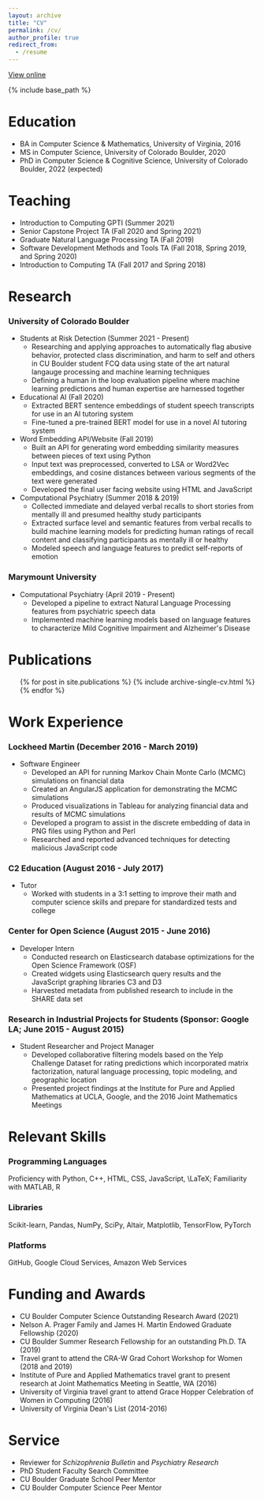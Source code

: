 ```yaml
---
layout: archive
title: "CV"
permalink: /cv/
author_profile: true
redirect_from:
  - /resume
---
```


<a href="../files/Chelsea_Chandler_CV_Sept2021.pdf">View online</a>

{% include base_path %}

Education
======
* BA in Computer Science & Mathematics, University of Virginia, 2016
* MS in Computer Science, University of Colorado Boulder, 2020
* PhD in Computer Science & Cognitive Science, University of Colorado Boulder, 2022 (expected)

Teaching
======
* Introduction to Computing GPTI (Summer 2021)
* Senior Capstone Project TA (Fall 2020 and Spring 2021)
* Graduate Natural Language Processing TA (Fall 2019)
* Software Development Methods and Tools TA (Fall 2018, Spring 2019, and Spring 2020)
* Introduction to Computing TA (Fall 2017 and Spring 2018)

Research
======
### University of Colorado Boulder
* Students at Risk Detection (Summer 2021 - Present)
  * Researching and applying approaches to automatically flag abusive behavior, protected class discrimination, and harm to self and others in CU Boulder student FCQ data using state of the art natural langauge processing and machine learning techniques
  * Defining a human in the loop evaluation pipeline where machine learning predictions and human expertise are harnessed together
* Educational AI (Fall 2020)
  * Extracted BERT sentence embeddings of student speech transcripts for use in an AI tutoring system
  * Fine-tuned a pre-trained BERT model for use in a novel AI tutoring system
* Word Embedding API/Website (Fall 2019)
  * Built an API for generating word embedding similarity measures between pieces of text using Python
  * Input text was preprocessed, converted to LSA or Word2Vec embeddings, and cosine distances between various segments of the text were generated
  * Developed the final user facing website using HTML and JavaScript
* Computational Psychiatry (Summer 2018 & 2019)
  * Collected immediate and delayed verbal recalls to short stories from mentally ill and presumed healthy study participants
  * Extracted surface level and semantic features from verbal recalls to build machine learning models for predicting human ratings of recall content and classifying participants as mentally ill or healthy
  * Modeled speech and language features to predict self-reports of emotion

### Marymount University
* Computational Psychiatry (April 2019 - Present)
  * Developed a pipeline to extract Natural Language Processing features from psychiatric speech data
  * Implemented machine learning models based on language features to characterize Mild Cognitive Impairment and Alzheimer's Disease

Publications
======
<ul>{% for post in site.publications %}
    {% include archive-single-cv.html %}
  {% endfor %}</ul>

Work Experience
======
### Lockheed Martin (December 2016 - March 2019)
* Software Engineer
  * Developed an API for running Markov Chain Monte Carlo (MCMC) simulations on financial data 
  * Created an AngularJS application for demonstrating the MCMC simulations
  * Produced visualizations in Tableau for analyzing financial data and results of MCMC simulations
  * Developed a program to assist in the discrete embedding of data in PNG files using Python and Perl
  * Researched and reported advanced techniques for detecting malicious JavaScript code

### C2 Education (August 2016 - July 2017)
* Tutor
  * Worked with students in a 3:1 setting to improve their math and computer science skills and prepare for standardized tests and college

### Center for Open Science (August 2015 - June 2016)
* Developer Intern
  * Conducted research on Elasticsearch database optimizations for the Open Science Framework (OSF)
  * Created widgets using Elasticsearch query results and the JavaScript graphing libraries C3 and D3
  * Harvested metadata from published research to include in the SHARE data set

### Research in Industrial Projects for Students (Sponsor: Google LA; June 2015 - August 2015)
* Student Researcher and Project Manager
  * Developed collaborative filtering models based on the Yelp Challenge Dataset for rating predictions which incorporated matrix factorization, natural language processing, topic modeling, and geographic location
  * Presented project findings at the Institute for Pure and Applied Mathematics at UCLA, Google, and the 2016 Joint Mathematics Meetings

Relevant Skills
======
### Programming Languages
Proficiency with Python, C++, HTML, CSS, JavaScript, \LaTeX; Familiarity with MATLAB, R
### Libraries
Scikit-learn, Pandas, NumPy, SciPy, Altair, Matplotlib, TensorFlow, PyTorch
### Platforms
GitHub, Google Cloud Services, Amazon Web Services

Funding and Awards
======
* CU Boulder Computer Science Outstanding Research Award (2021)
* Nelson A. Prager Family and James H. Martin Endowed Graduate Fellowship (2020)
* CU Boulder Summer Research Fellowship for an outstanding Ph.D. TA (2019)
* Travel grant to attend the CRA-W Grad Cohort Workshop for Women (2018 and 2019)
* Institute of Pure and Applied Mathematics travel grant to present research at Joint Mathematics Meeting in Seattle, WA (2016)
* University of Virginia travel grant to attend Grace Hopper Celebration of Women in Computing (2016)
* University of Virginia Dean's List (2014-2016)
  
Service 
======
* Reviewer for *Schizophrenia Bulletin* and *Psychiatry Research*
* PhD Student Faculty Search Committee
* CU Boulder Graduate School Peer Mentor
* CU Boulder Computer Science Peer Mentor